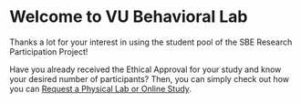 # Welcome to VU Behavioral Lab

Thanks a lot for your interest in using the student pool of the SBE Research Participation Project!

Have you already received the Ethical Approval for your study and know your desired number of participants? Then, you can simply check out how you can [Request a Physical Lab or Online Study](overview-on-requesting-a-study).
